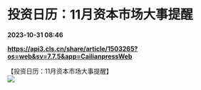 # 投资日历：11月资本市场大事提醒

**2023-10-31 08:46**

**https://api3.cls.cn/share/article/1503265?os=web&sv=7.7.5&app=CailianpressWeb**

【投资日历：11月资本市场大事提醒】  
![](https://img.cls.cn/images/20231031/8ufP43XIlO.jpg)